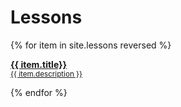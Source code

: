 # Lessons

{% for item in site.lessons reversed %}
  <p>
    <a href="/learn-php{{ item.url }}">
      <b>{{ item.title}}</b><br />
      <small>{{ item.description }}</small>
    </a>
  </p>
{% endfor %}
